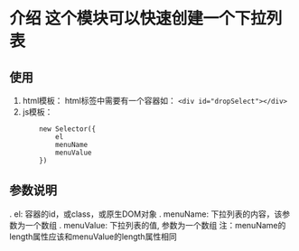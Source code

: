 # 介绍 这个模块可以快速创建一个下拉列表
## 使用
1. html模板：
	html标签中需要有一个容器如：
	`<div id="dropSelect"></div>`
2. js模板：
	```
		new Selector({
	        el
	        menuName
	        menuValue
	    })
	```

## 参数说明
. el: 容器的id，或class，或原生DOM对象
. menuName: 下拉列表的内容，该参数为一个数组
. menuValue: 下拉列表的值, 参数为一个数组
注：menuName的length属性应该和menuValue的length属性相同
